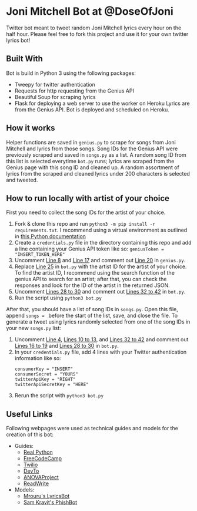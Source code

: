 # Joni Mitchell Bot at @DoseOfJoni

Twitter bot meant to tweet random Joni Mitchell lyrics every hour on the half hour.
Please feel free to fork this project and use it for your own twitter lyrics bot!

## Built With

Bot is build in Python 3 using the following packages:
 - Tweepy for twitter authentication
 - Requests for http requesting from the Genius API
 - Beautiful Soup for scraping lyrics
 - Flask for deploying a web server to use the worker on Heroku
Lyrics are from the Genius API.
Bot is deployed and scheduled on Heroku.

## How it works

Helper functions are saved in `genius.py` to scrape for songs from Joni Mitchell and lyrics from those songs.
Song IDs for the Genius API were previously scraped and saved in `songs.py` as a list. 
A random song ID from this list is selected everytime `bot.py` runs; lyrics are scraped from the Genius page with this song ID and cleaned up. 
A random assortment of lyrics from the scraped and cleaned lyrics under 200 characters is selected and tweeted.

## How to run locally with artist of your choice

First you need to collect the song IDs for the artist of your choice.

1. Fork & clone this repo and run `python3 -m pip install -r requirements.txt`. I recommend using a virtual environment as outlined in [this Python documentation](https://packaging.python.org/guides/installing-using-pip-and-virtual-environments/) 
2. Create a `credentials.py` file in the directory containing this repo and add a line containing your Genius API token like so:
   `geniusToken = "INSERT_TOKEN_HERE"`
3. Uncomment [Line 8](https://github.com/sbahamon/JoniMitchellBot/blob/main/genius.py#L8) and [Line 17](https://github.com/sbahamon/JoniMitchellBot/blob/main/genius.py#L17) and comment out [Line 20](https://github.com/sbahamon/JoniMitchellBot/blob/main/genius.py#L20) in `genius.py`.
4. Replace [Line 25](https://github.com/sbahamon/JoniMitchellBot/blob/main/bot.py#L25) in `bot.py` with the artist ID for the artist of your choice. To find the artist ID, I recommend using the search function of the genius API to search for an artist; after that, you can check the responses and look for the ID of the artist in the returned JSON.
5. Uncomment [Lines 28 to 30](https://github.com/sbahamon/JoniMitchellBot/blob/main/bot.py#L28-L30) and comment out [Lines 32 to 42](https://github.com/sbahamon/JoniMitchellBot/blob/main/bot.py#L32-L42) in `bot.py`. 
6. Run the script using `python3 bot.py`

After that, you should have a list of song IDs in `songs.py`. Open this file, append `songs = ` before the start of the list, save, and close the file. 
To generate a tweet using lyrics randomly selected from one of the song IDs in your new `songs.py` list:

1. Uncomment [Line 4](https://github.com/sbahamon/JoniMitchellBot/blob/main/bot.py#L4), [Lines 10 to 13](https://github.com/sbahamon/JoniMitchellBot/blob/main/bot.py#L10-L13), and [Lines 32 to 42](https://github.com/sbahamon/JoniMitchellBot/blob/main/bot.py#L32-L42) and comment out [Lines 16 to 19](https://github.com/sbahamon/JoniMitchellBot/blob/main/bot.py#L16-L19) and [Lines 28 to 30](https://github.com/sbahamon/JoniMitchellBot/blob/main/bot.py#L28-L30) in `bot.py`. 
2. In your `credentials.py` file, add 4 lines with your Twitter authentication information like so:
   ```
   consumerKey = "INSERT"
   consumerSecret = "YOURS"
   twitterApiKey = "RIGHT"
   twitterApiSecretKey = "HERE"
   ```
3. Rerun the script with `python3 bot.py` 


## Useful Links

Following webpages were used as technical guides and models for the creation of this bot:
 - Guides:
    - [Real Python](https://realpython.com/twitter-bot-python-tweepy/)
    - [FreeCodeCamp](https://www.freecodecamp.org/news/creating-a-twitter-bot-in-python-with-tweepy-ac524157a607/)
    - [Twilio](https://www.twilio.com/blog/build-deploy-twitter-bots-python-tweepy-pythonanywhere)
    - [DevTo](https://dev.to/emcain/how-to-set-up-a-twitter-bot-with-python-and-heroku-1n39)
    - [ANOVAProject](https://github.com/ANOVAProjectUSYD/lyrics-analysis)
    - [ReadWrite](https://readwrite.com/2014/06/20/random-non-sequitur-twitter-bot-instructions/)
 - Models:
   - [Mrouru's LyricsBot](https://github.com/mrouru/LyricsBot)
   - [Sam Kravit's PhishBot](https://github.com/samkravitz/PhishBot)